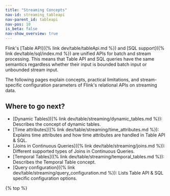 ```yaml
---
title: "Streaming Concepts"
nav-id: streaming_tableapi
nav-parent_id: tableapi
nav-pos: 10
is_beta: false
nav-show_overview: true
---
```

<!--
Licensed to the Apache Software Foundation (ASF) under one
or more contributor license agreements.  See the NOTICE file
distributed with this work for additional information
regarding copyright ownership.  The ASF licenses this file
to you under the Apache License, Version 2.0 (the
"License"); you may not use this file except in compliance
with the License.  You may obtain a copy of the License at

  http://www.apache.org/licenses/LICENSE-2.0

Unless required by applicable law or agreed to in writing,
software distributed under the License is distributed on an
"AS IS" BASIS, WITHOUT WARRANTIES OR CONDITIONS OF ANY
KIND, either express or implied.  See the License for the
specific language governing permissions and limitations
under the License.
-->

Flink's [Table API]({% link dev/table/tableApi.md %}) and [SQL support]({% link dev/table/sql/index.md %}) are unified APIs for batch and stream processing.
This means that Table API and SQL queries have the same semantics regardless whether their input is bounded batch input or unbounded stream input.

The following pages explain concepts, practical limitations, and stream-specific configuration parameters of Flink's relational APIs on streaming data.

Where to go next?
-----------------

* [Dynamic Tables]({% link dev/table/streaming/dynamic_tables.md %}): Describes the concept of dynamic tables.
* [Time attributes]({% link dev/table/streaming/time_attributes.md %}): Explains time attributes and how time attributes are handled in Table API & SQL.
* [Joins in Continuous Queries]({% link dev/table/streaming/joins.md %}): Different supported types of Joins in Continuous Queries.
* [Temporal Tables]({% link dev/table/streaming/temporal_tables.md %}): Describes the Temporal Table concept.
* [Query configuration]({% link dev/table/streaming/query_configuration.md %}): Lists Table API & SQL specific configuration options.

{% top %}
